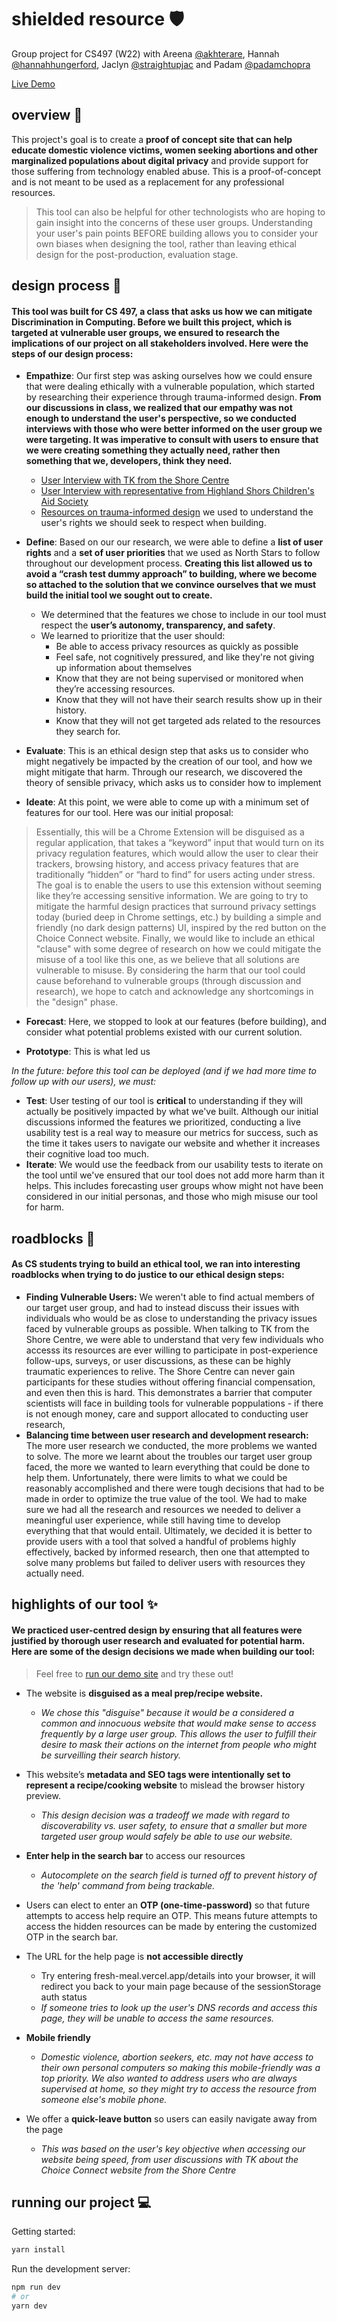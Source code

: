 # shielded resource 🛡️
Group project for CS497 (W22)
with Areena [@akhterare](https://github.com/akhterare), Hannah [@hannahhungerford](https://github.com/hannahhungerford), Jaclyn [@straightupjac](https://github.com/straightupjac) and Padam [@padamchopra](https://github.com/padamchopra)

[Live Demo](https://fresh-meal.vercel.app/)

## overview  💭 
This project's goal is to create a **proof of concept site that can help educate domestic violence victims, women seeking abortions and other marginalized populations about digital privacy** and provide support for those suffering from technology enabled abuse. This is a proof-of-concept and is not meant to be used as a replacement for any professional resources. 

> This tool can also be helpful for other technologists who are hoping to gain insight into the concerns of these user groups. Understanding your user's pain points BEFORE building allows you to consider your own biases when designing the tool, rather than leaving ethical design for the post-production, evaluation stage.

## design process  🎨
#### This tool was built for CS 497, a class that asks us how we can mitigate Discrimination in Computing. Before we built this project, which is targeted at vulnerable user groups, we ensured to research the implications of our project on all stakeholders involved. Here were the steps of our design process:

* **Empathize**: Our first step was asking ourselves how we could ensure that were dealing ethically with a vulnerable population, which started by researching their experience through trauma-informed design. **From our discussions in class, we realized that our empathy was not enough to understand the user's perspective, so we conducted interviews with those who were better informed on the user group we were targeting. It was imperative to consult with users to ensure that we were creating something they actually need, rather then something that we, developers, think they need.**
  * [User Interview with TK from the Shore Centre](https://docs.google.com/document/d/1KkCDiY0Opcf0RoWc-HqWzN5HbBiDjB0tc-pAJJgfrOc/edit?usp=sharing)
  * [User Interview with representative from Highland Shors Children's Aid Society](https://docs.google.com/document/d/1ezocF6JDh1E8Mzk-6BlkDBeHT2pnC3OPRjRA54GYTqQ/edit)
  *  [Resources on trauma-informed design](https://cotsonline.org/wp-content/uploads/2018/04/Trauma-Informed-Design.BOD_.pdf) we used to understand the user's rights we should seek to respect when building.

* **Define**: Based on our our research, we were able to define a **list of user rights** and a **set of user priorities** that we used as North Stars to follow throughout our development process. **Creating this list allowed us to avoid a “crash test dummy approach” to building, where we become so attached to the solution that we convince ourselves that we must build the initial tool we sought out to create.**
  * We determined that the features we chose to include in our tool must respect the **user’s autonomy, transparency, and safety**. 
  * We learned to prioritize that the user should:
     * Be able to access privacy resources as quickly as possible
     * Feel safe, not cognitively pressured, and like they're not giving up information about themselves
     * Know that they  are not being supervised or monitored when they’re accessing resources. 
     * Know that they will not have their search results show up in their history.
     * Know that they will not get targeted ads related to the resources they search for.
   
* **Evaluate**: This is an ethical design step that asks us to consider who might negatively be impacted by the creation of our tool, and how we might mitigate that harm. Through our research, we discovered the theory of sensible privacy, which asks us to consider how to implement 

* **Ideate**: At this point, we were able to come up with a minimum set of features for our tool. Here was our initial proposal:
> Essentially, this will be a Chrome Extension will be disguised as a regular application, that takes a “keyword” input that would turn on its privacy regulation features, which would allow the user to clear their trackers, browsing history, and access privacy features that are traditionally “hidden” or “hard to find” for users acting under stress. The goal is to enable the users to use this extension without seeming like they’re accessing sensitive information. We are going to try to mitigate the harmful design practices that surround privacy settings today (buried deep in Chrome settings, etc.) by building a simple and friendly (no dark design patterns) UI, inspired by the red button on the Choice Connect website. Finally, we would like to include an ethical "clause" with some degree of research on how we could mitigate the misuse of a tool like this one, as we believe that all solutions are vulnerable to misuse. By considering the harm that our tool could cause beforehand to vulnerable groups (through discussion and research), we hope to catch and acknowledge any shortcomings in the "design" phase. 

* **Forecast**: Here, we stopped to look at our features (before building), and consider what potential problems existed with our current solution.

* **Prototype**: This is what led us 

_In the future: before this tool can be deployed (and if we had more time to follow up with our users), we must:_
* **Test**: User testing of our tool is **critical** to understanding if they will actually be positively impacted by what we've built. Although our initial discussions informed the features we prioritized, conducting a live usability test is a real way to measure our metrics for success, such as the time it takes users to navigate our website and whether it increases their cognitive load too much. 
* **Iterate**: We would use the feedback from our usability tests to iterate on the tool until we've ensured that our tool does not add more harm than it helps. This includes forecasting user groups whow might not have been considered in our initial personas, and those who migh misuse our tool for harm. 

## roadblocks 🚧 
#### As CS students trying to build an ethical tool, we ran into interesting roadblocks when trying to do justice to our ethical design steps:
* **Finding Vulnerable Users:** We weren't able to find actual members of our target user group, and had to instead discuss their issues with individuals who would be as close to understanding the privacy issues faced by vulnerable groups as possible. When talking to TK from the Shore Centre, we were able to understand that very few individuals who accesss its resources are ever willing to participate in post-experience follow-ups, surveys, or user discussions, as these can be highly traumatic experiences to relive. The Shore Centre can never gain participants for these studies without offering financial compensation, and even then this is hard. This demonstrates a barrier that computer scientists will face in building tools for vulnerable poppulations - if there is not enough money, care and support allocated to conducting user research, 
* **Balancing time between user research and development research:** The more user research we conducted, the more problems we wanted to solve. The more we learnt about the troubles our target user group faced, the more we wanted to learn everything that could be done to help them. Unfortunately, there were limits to what we could be reasonably accomplished and there were tough decisions that had to be made in order to optimize the true value of the tool. We had to make sure we had all the research and resources we needed to deliver a meaningful user experience, while still having time to develop everything that that would entail. Ultimately, we decided it is better to provide users with a tool that solved a handful of problems highly effectively, backed by informed research, then one that attempted to solve many problems but failed to deliver users with resources they actually need. 

## highlights of our tool ✨
#### We practiced user-centred design by ensuring that all features were justified by thorough user research and evaluated for potential harm. Here are some of the design decisions we made when building our tool:

> Feel free to [run our demo site](https://fresh-meal.vercel.app/) and try these out! 

* The website is **disguised as a meal prep/recipe website.** 
  * _We chose this "disguise" because it would be a considered a common and innocuous website that would make sense to access frequently by a large user group. This allows the user to fulfill their desire to mask their actions on the internet from people who might be surveilling their search history._

* This website’s **metadata and SEO tags were intentionally set to represent a recipe/cooking website** to mislead the browser history preview. 
  *   _This design decision was a tradeoff we made with regard to discoverability vs. user safety, to ensure that a smaller but more targeted user group would safely be able to use our website._

* **Enter help in the search bar** to access our resources
  * _Autocomplete on the search field is turned off to prevent history of the 'help' command from being trackable._

* Users can elect to enter an **OTP (one-time-password)** so that future attempts to access help require an OTP. This means future attempts to access the hidden resources can be made by entering the customized OTP in the search bar. 

* The URL for the help page is **not accessible directly**
  * Try entering fresh-meal.vercel.app/details into your browser, it will redirect you back to your main page because of the sessionStorage auth status
  * _If someone tries to look up the user's DNS records and access this page, they will be unable to access the same resources._

* **Mobile friendly**
   * _Domestic violence, abortion seekers, etc. may not have access to their own personal computers so making this mobile-friendly was a top priority. We also wanted to address users who are always supervised at home, so they might try to access the resource from someone else's mobile phone._

* We offer a **quick-leave button** so users can easily navigate away from the page
  * _This was based on the user's key objective when accessing our website being speed, from user discussions with TK about the Choice Connect website from the Shore Centre_

## running our project 💻
Getting started:
```bash
yarn install
```
Run the development server:

```bash
npm run dev
# or
yarn dev
```

